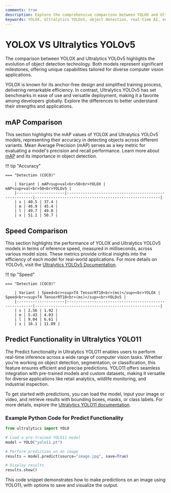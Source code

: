 ```yaml
---
comments: true
description: Explore the comprehensive comparison between YOLOX and Ultralytics YOLOv5, two leading models in object detection and computer vision. Discover their performance in real-time AI, edge AI, and practical applications to help you choose the best model for your needs.
keywords: YOLOX, Ultralytics YOLOv5, object detection, real-time AI, edge AI, computer vision, model comparison
---
```


# YOLOX VS Ultralytics YOLOv5

The comparison between YOLOX and Ultralytics YOLOv5 highlights the evolution of object detection technology. Both models represent significant milestones, offering unique capabilities tailored for diverse computer vision applications.

YOLOX is known for its anchor-free design and simplified training process, delivering remarkable efficiency. In contrast, Ultralytics YOLOv5 has set benchmarks in ease of use and versatile deployment, making it a favorite among developers globally. Explore the differences to better understand their strengths and applications.

## mAP Comparison

This section highlights the mAP values of YOLOX and Ultralytics YOLOv5 models, representing their accuracy in detecting objects across different variants. Mean Average Precision (mAP) serves as a key metric for evaluating a model's precision and recall performance. Learn more about [mAP](https://www.ultralytics.com/glossary/mean-average-precision-map) and its importance in object detection.

!!! tip "Accuracy"

    === "Detection (COCO)"

    	| Variant | mAP<sup>val<br>50<br>YOLOX | mAP<sup>val<br>50<br>YOLOv5 |
    	|---------------------|-------------------------------------------------------|-------------------------------------------------------|
    	| s | 40.5 | 37.4 |
    	| m | 46.9 | 45.4 |
    	| l | 49.7 | 49.0 |
    	| x | 51.1 | 50.7 |

## Speed Comparison

This section highlights the performance of YOLOX and Ultralytics YOLOv5 models in terms of inference speed, measured in milliseconds, across various model sizes. These metrics provide critical insights into the efficiency of each model for real-world applications. For more details on YOLOv5, visit the [Ultralytics YOLOv5 Documentation](https://docs.ultralytics.com/models/yolov5/).

!!! tip "Speed"

    === "Detection (COCO)"

    	| Variant | Speed<br><sup>T4 TensorRT10<br>(ms)</sup><br>YOLOX | Speed<br><sup>T4 TensorRT10<br>(ms)</sup><br>YOLOv5 |
    	|---------------------|-------------------------------------------------------|-------------------------------------------------------|
    	| s | 2.56 | 1.92 |
    	| m | 5.43 | 4.03 |
    	| l | 9.04 | 6.61 |
    	| x | 16.1 | 11.89 |

## Predict Functionality in Ultralytics YOLO11

The Predict functionality in Ultralytics YOLO11 enables users to perform real-time inference across a wide range of computer vision tasks. Whether you're working on object detection, segmentation, or classification, this feature ensures efficient and precise predictions. YOLO11 offers seamless integration with pre-trained models and custom datasets, making it versatile for diverse applications like retail analytics, wildlife monitoring, and industrial inspection.

To get started with predictions, you can load the model, input your image or video, and retrieve results with bounding boxes, masks, or class labels. For more details, explore the [Ultralytics YOLO11 documentation](https://docs.ultralytics.com/models/yolo11/).

### Example Python Code for Predict Functionality

```python
from ultralytics import YOLO

# Load a pre-trained YOLO11 model
model = YOLO("yolo11.pt")

# Perform prediction on an image
results = model.predict(source="image.jpg", save=True)

# Display results
results.show()
```

This code snippet demonstrates how to make predictions on an image using YOLO11, with options to save and visualize the output.
